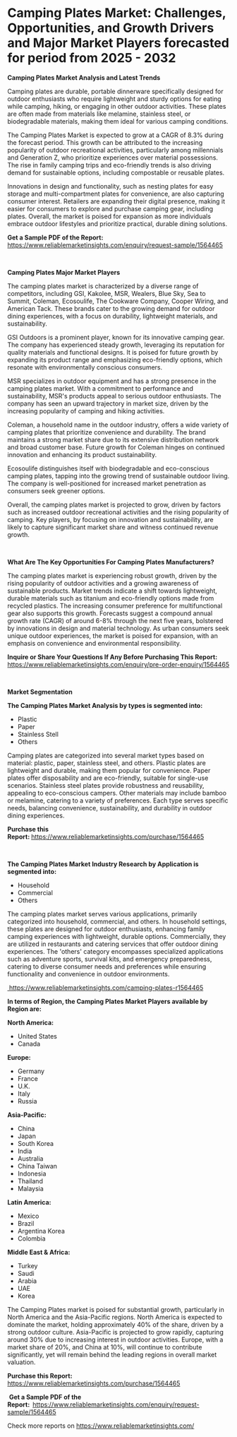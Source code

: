 <p><h1>Camping Plates Market: Challenges, Opportunities, and Growth Drivers and Major Market Players forecasted for period from 2025 - 2032</h1></p><p><strong>Camping Plates Market Analysis and Latest Trends</strong></p>
<p><p>Camping plates are durable, portable dinnerware specifically designed for outdoor enthusiasts who require lightweight and sturdy options for eating while camping, hiking, or engaging in other outdoor activities. These plates are often made from materials like melamine, stainless steel, or biodegradable materials, making them ideal for various camping conditions.</p><p>The Camping Plates Market is expected to grow at a CAGR of 8.3% during the forecast period. This growth can be attributed to the increasing popularity of outdoor recreational activities, particularly among millennials and Generation Z, who prioritize experiences over material possessions. The rise in family camping trips and eco-friendly trends is also driving demand for sustainable options, including compostable or reusable plates. </p><p>Innovations in design and functionality, such as nesting plates for easy storage and multi-compartment plates for convenience, are also capturing consumer interest. Retailers are expanding their digital presence, making it easier for consumers to explore and purchase camping gear, including plates. Overall, the market is poised for expansion as more individuals embrace outdoor lifestyles and prioritize practical, durable dining solutions.</p></p>
<p><strong>Get a Sample PDF of the Report:&nbsp;</strong> <a href="https://www.reliablemarketinsights.com/enquiry/request-sample/1564465?utm_campaign=2951&utm_medium=2&utm_source=Github&utm_content=ia&utm_term=04042025&utm_id=camping-plates">https://www.reliablemarketinsights.com/enquiry/request-sample/1564465</a></p>
<p>&nbsp;</p>
<p><strong>Camping Plates Major Market Players</strong></p>
<p><p>The camping plates market is characterized by a diverse range of competitors, including GSI, Kakolee, MSR, Wealers, Blue Sky, Sea to Summit, Coleman, Ecosoulife, The Cookware Company, Cooper Wiring, and American Tack. These brands cater to the growing demand for outdoor dining experiences, with a focus on durability, lightweight materials, and sustainability.</p><p>GSI Outdoors is a prominent player, known for its innovative camping gear. The company has experienced steady growth, leveraging its reputation for quality materials and functional designs. It is poised for future growth by expanding its product range and emphasizing eco-friendly options, which resonate with environmentally conscious consumers.</p><p>MSR specializes in outdoor equipment and has a strong presence in the camping plates market. With a commitment to performance and sustainability, MSR's products appeal to serious outdoor enthusiasts. The company has seen an upward trajectory in market size, driven by the increasing popularity of camping and hiking activities.</p><p>Coleman, a household name in the outdoor industry, offers a wide variety of camping plates that prioritize convenience and durability. The brand maintains a strong market share due to its extensive distribution network and broad customer base. Future growth for Coleman hinges on continued innovation and enhancing its product sustainability.</p><p>Ecosoulife distinguishes itself with biodegradable and eco-conscious camping plates, tapping into the growing trend of sustainable outdoor living. The company is well-positioned for increased market penetration as consumers seek greener options.</p><p>Overall, the camping plates market is projected to grow, driven by factors such as increased outdoor recreational activities and the rising popularity of camping. Key players, by focusing on innovation and sustainability, are likely to capture significant market share and witness continued revenue growth.</p></p>
<p>&nbsp;</p>
<p><strong>What Are The Key Opportunities For Camping Plates Manufacturers?</strong></p>
<p><p>The camping plates market is experiencing robust growth, driven by the rising popularity of outdoor activities and a growing awareness of sustainable products. Market trends indicate a shift towards lightweight, durable materials such as titanium and eco-friendly options made from recycled plastics. The increasing consumer preference for multifunctional gear also supports this growth. Forecasts suggest a compound annual growth rate (CAGR) of around 6-8% through the next five years, bolstered by innovations in design and material technology. As urban consumers seek unique outdoor experiences, the market is poised for expansion, with an emphasis on convenience and environmental responsibility.</p></p>
<p><strong>Inquire or Share Your Questions If Any Before Purchasing This Report:</strong> <a href="https://www.reliablemarketinsights.com/enquiry/pre-order-enquiry/1564465?utm_campaign=2951&utm_medium=2&utm_source=Github&utm_content=ia&utm_term=04042025&utm_id=camping-plates">https://www.reliablemarketinsights.com/enquiry/pre-order-enquiry/1564465</a></p>
<p>&nbsp;</p>
<p><strong>Market Segmentation</strong></p>
<p><strong>The Camping Plates Market Analysis by types is segmented into:</strong></p>
<p><ul><li>Plastic</li><li>Paper</li><li>Stainless Stell</li><li>Others</li></ul></p>
<p><p>Camping plates are categorized into several market types based on material: plastic, paper, stainless steel, and others. Plastic plates are lightweight and durable, making them popular for convenience. Paper plates offer disposability and are eco-friendly, suitable for single-use scenarios. Stainless steel plates provide robustness and reusability, appealing to eco-conscious campers. Other materials may include bamboo or melamine, catering to a variety of preferences. Each type serves specific needs, balancing convenience, sustainability, and durability in outdoor dining experiences.</p></p>
<p><strong>Purchase this Report:&nbsp;</strong><a href="https://www.reliablemarketinsights.com/purchase/1564465?utm_campaign=2951&utm_medium=2&utm_source=Github&utm_content=ia&utm_term=04042025&utm_id=camping-plates">https://www.reliablemarketinsights.com/purchase/1564465</a></p>
<p>&nbsp;</p>
<p><strong>The Camping Plates Market Industry Research by Application is segmented into:</strong></p>
<p><ul><li>Household</li><li>Commercial</li><li>Others</li></ul></p>
<p><p>The camping plates market serves various applications, primarily categorized into household, commercial, and others. In household settings, these plates are designed for outdoor enthusiasts, enhancing family camping experiences with lightweight, durable options. Commercially, they are utilized in restaurants and catering services that offer outdoor dining experiences. The 'others' category encompasses specialized applications such as adventure sports, survival kits, and emergency preparedness, catering to diverse consumer needs and preferences while ensuring functionality and convenience in outdoor environments.</p></p>
<p><a href="https://www.reliablemarketinsights.com/camping-plates-r1564465?utm_campaign=2951&utm_medium=2&utm_source=Github&utm_content=ia&utm_term=04042025&utm_id=camping-plates">&nbsp;https://www.reliablemarketinsights.com/camping-plates-r1564465</a></p>
<p><strong>In terms of Region, the Camping Plates Market Players available by Region are:</strong></p>
<p>
    <p> <strong> North America: </strong>
        <ul>
            <li>United States</li>
            <li>Canada</li>
        </ul>
        </p> 
    <p> <strong> Europe: </strong>
        <ul>
            <li>Germany</li>
            <li>France</li>
            <li>U.K.</li>
            <li>Italy</li>
            <li>Russia</li>
        </ul>
        </p> 
    <p> <strong> Asia-Pacific: </strong>
        <ul>
            <li>China</li>
            <li>Japan</li>
            <li>South Korea</li>
            <li>India</li>
            <li>Australia</li>
            <li>China Taiwan</li>
            <li>Indonesia</li>
            <li>Thailand</li>
            <li>Malaysia</li>
        </ul>
        </p> 
    <p> <strong> Latin America: </strong>
        <ul>
            <li>Mexico</li>
            <li>Brazil</li>
            <li>Argentina Korea</li>
            <li>Colombia</li>
        </ul>
        </p> 
    <p> <strong> Middle East & Africa: </strong>
        <ul>
            <li>Turkey</li>
            <li>Saudi</li>
            <li>Arabia</li>
            <li>UAE</li>
            <li>Korea</li>
        </ul>
    </p>
    </p>
<p><p>The Camping Plates market is poised for substantial growth, particularly in North America and the Asia-Pacific regions. North America is expected to dominate the market, holding approximately 40% of the share, driven by a strong outdoor culture. Asia-Pacific is projected to grow rapidly, capturing around 30% due to increasing interest in outdoor activities. Europe, with a market share of 20%, and China at 10%, will continue to contribute significantly, yet will remain behind the leading regions in overall market valuation.</p></p>
<p><strong>Purchase this Report: </strong><a href="https://www.reliablemarketinsights.com/purchase/1564465?utm_campaign=2951&utm_medium=2&utm_source=Github&utm_content=ia&utm_term=04042025&utm_id=camping-plates">https://www.reliablemarketinsights.com/purchase/1564465</a></p>
<p>&nbsp;<strong>Get a Sample PDF of the Report:&nbsp;&nbsp;</strong><a href="https://www.reliablemarketinsights.com/enquiry/request-sample/1564465?utm_campaign=2951&utm_medium=2&utm_source=Github&utm_content=ia&utm_term=04042025&utm_id=camping-plates">https://www.reliablemarketinsights.com/enquiry/request-sample/1564465</a></p>
<p><strong></strong></p>
<p>Check more reports on <a href="https://www.reliablemarketinsights.com/?utm_campaign=2951&utm_medium=2&utm_source=Github&utm_content=ia&utm_term=04042025&utm_id=camping-plates">https://www.reliablemarketinsights.com/</a></p>